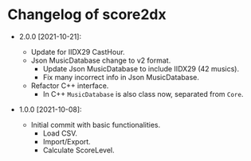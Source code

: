 # Changelog of score2dx

* 2.0.0 [2021-10-21]:
    * Update for IIDX29 CastHour.
    * Json MusicDatabase change to v2 format.
        * Update Json MusicDatabase to include IIDX29 (42 musics).
        * Fix many incorrect info in Json MusicDatabase.
    * Refactor C++ interface.
        * In C++ `MusicDatabase` is also class now, separated from `Core`.

* 1.0.0 [2021-10-08]:
    * Initial commit with basic functionalities.
        * Load CSV.
        * Import/Export.
        * Calculate ScoreLevel.
